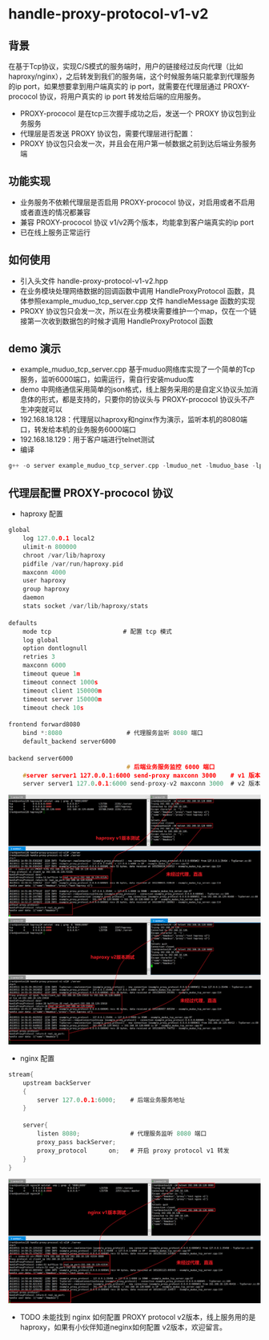 # handle-proxy-protocol-v1-v2
## 背景
在基于Tcp协议，实现C/S模式的服务端时，用户的链接经过反向代理（比如haproxy/nginx），之后转发到我们的服务端，这个时候服务端只能拿到代理服务的ip port，如果想要拿到用户端真实的 ip port，就需要在代理层通过 PROXY-prococol 协议，将用户真实的 ip port 转发给后端的应用服务。
* PROXY-prococol 是在tcp三次握手成功之后，发送一个 PROXY 协议包到业务服务
* 代理层是否发送 PROXY 协议包，需要代理层进行配置：
* PROXY 协议包只会发一次，并且会在用户第一帧数据之前到达后端业务服务端
  
## 功能实现
* 业务服务不依赖代理层是否启用 PROXY-prococol 协议，对启用或者不启用或者直连的情况都兼容
* 兼容 PROXY-prococol 协议 v1/v2两个版本，均能拿到客户端真实的ip port 
* 已在线上服务正常运行

## 如何使用
- 引入头文件  handle-proxy-protocol-v1-v2.hpp
- 在业务模块处理网络数据的回调函数中调用 HandleProxyProtocol 函数，具体参照example_muduo_tcp_server.cpp 文件 handleMessage 函数的实现
- PROXY 协议包只会发一次，所以在业务模块需要维护一个map，仅在一个链接第一次收到数据包的时候才调用 HandleProxyProtocol 函数

## demo 演示
- example_muduo_tcp_server.cpp 基于muduo网络库实现了一个简单的Tcp服务，监听6000端口，如需运行，需自行安装muduo库
- demo 中网络通信采用简单的json格式，线上服务采用的是自定义协议头加消息体的形式，都是支持的，只要你的协议头与 PROXY-prococol 协议头不产生冲突就可以
- 192.168.18.128：代理层以haproxy和nginx作为演示，监听本机的8080端口，转发给本机的业务服务6000端口
- 192.168.18.129：用于客户端进行telnet测试
- 编译
```c
g++ -o server example_muduo_tcp_server.cpp -lmuduo_net -lmuduo_base -lpthread
```


## 代理层配置 PROXY-prococol 协议
* haproxy 配置
  
```c
global
    log 127.0.0.1 local2
    ulimit-n 800000
    chroot /var/lib/haproxy
    pidfile /var/run/haproxy.pid
    maxconn 4000
    user haproxy
    group haproxy
    daemon
    stats socket /var/lib/haproxy/stats

defaults
    mode tcp                    # 配置 tcp 模式
    log global
    option dontlognull
    retries 3
    maxconn 6000
    timeout queue 1m
    timeout connect 1000s
    timeout client 150000m
    timeout server 150000m
    timeout check 10s

frontend forward8080
    bind *:8080                  # 代理服务监听 8080 端口
    default_backend server6000

backend server6000
                                 # 后端业务服务监控 6000 端口
    #server server1 127.0.0.1:6000 send-proxy maxconn 3000    # v1 版本
    server server1 127.0.0.1:6000 send-proxy-v2 maxconn 3000  # v2 版本

```
![](./imgs/haproxy_proxy_protocol_v1.jpg)
![](./imgs/haproxy_proxy_protocol_v2.jpg)
        
* nginx 配置
```c
stream{
    upstream backServer
    {
        server 127.0.0.1:6000;    # 后端业务服务地址
    }

    server{
        listen 8080;              # 代理服务监听 8080 端口
        proxy_pass backServer;
        proxy_protocol      on;   # 开启 proxy protocol v1 转发
    }
}

```
![](./imgs/nginx_proxy_protocol_v1.jpg)
* TODO 未能找到 nginx 如何配置 PROXY protocol v2版本，线上服务用的是 haproxy，如果有小伙伴知道neginx如何配置 v2版本，欢迎留言。
